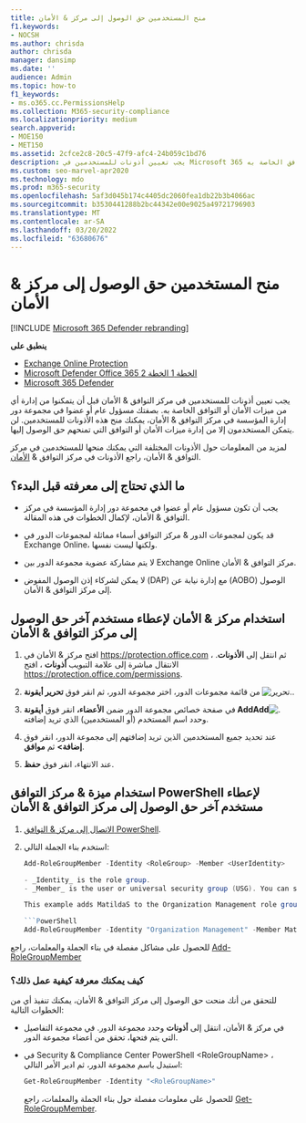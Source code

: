 ```yaml
---
title: منح المستخدمين حق الوصول إلى مركز & الأمان
f1.keywords:
- NOCSH
ms.author: chrisda
author: chrisda
manager: dansimp
ms.date: ''
audience: Admin
ms.topic: how-to
f1_keywords:
- ms.o365.cc.PermissionsHelp
ms.collection: M365-security-compliance
ms.localizationpriority: medium
search.appverid:
- MOE150
- MET150
ms.assetid: 2cfce2c8-20c5-47f9-afc4-24b059c1bd76
description: يجب تعيين أذونات للمستخدمين في Microsoft 365 الأمان & التوافق قبل أن يتمكنوا من إدارة أي من ميزات الأمان أو التوافق الخاصة به.
ms.custom: seo-marvel-apr2020
ms.technology: mdo
ms.prod: m365-security
ms.openlocfilehash: 5af3d045b174c4405dc2060fea1db22b3b4066ac
ms.sourcegitcommit: b3530441288b2bc44342e00e9025a49721796903
ms.translationtype: MT
ms.contentlocale: ar-SA
ms.lasthandoff: 03/20/2022
ms.locfileid: "63680676"
---
```

# <a name="give-users-access-to-the-security--compliance-center"></a>منح المستخدمين حق الوصول إلى مركز & الأمان

[!INCLUDE [Microsoft 365 Defender rebranding](../includes/microsoft-defender-for-office.md)]

**ينطبق على**
- [Exchange Online Protection](exchange-online-protection-overview.md)
- [Microsoft Defender Office 365 الخطة 1 الخطة 2](defender-for-office-365.md)
- [Microsoft 365 Defender](../defender/microsoft-365-defender.md)

يجب تعيين أذونات للمستخدمين في مركز التوافق & الأمان قبل أن يتمكنوا من إدارة أي من ميزات الأمان أو التوافق الخاصة به. بصفتك مسؤول عام أو عضوا في مجموعة دور إدارة المؤسسة في مركز التوافق & الأمان، يمكنك منح هذه الأذونات للمستخدمين. لن يتمكن المستخدمون إلا من إدارة ميزات الأمان أو التوافق التي تمنحهم حق الوصول إليها.

لمزيد من المعلومات حول الأذونات المختلفة التي يمكنك منحها للمستخدمين في مركز التوافق & الأمان، راجع الأذونات في مركز التوافق & [الأمان](permissions-in-the-security-and-compliance-center.md).

## <a name="what-do-you-need-to-know-before-you-begin"></a>ما الذي تحتاج إلى معرفته قبل البدء؟

- يجب أن تكون مسؤول عام أو عضوا في مجموعة دور إدارة المؤسسة في مركز التوافق & الأمان، لإكمال الخطوات في هذه المقالة.

- قد يكون لمجموعات الدور & مركز التوافق أسماء مماثلة لمجموعات الدور في Exchange Online، ولكنها ليست نفسها.

- لا يتم مشاركة عضوية مجموعة الدور بين Exchange Online مركز التوافق & الأمان.

- لا يمكن لشركاء إذن الوصول المفوض (DAP) مع إدارة نيابة عن (AOBO) الوصول إلى مركز التوافق & الأمان.

## <a name="use-the-security--compliance-center-to-give-another-user-access-to-the-security--compliance-center"></a>استخدام مركز & الأمان لإعطاء مستخدم آخر حق الوصول إلى مركز التوافق & الأمان

1. افتح مركز & الأمان في <https://protection.office.com> ، ثم انتقل إلى **الأذونات**. الانتقال مباشرة إلى علامة التبويب **أذونات** ، افتح <https://protection.office.com/permissions>.

2. من قائمة مجموعات الدور، اختر مجموعة الدور، ثم انقر فوق **تحرير أيقونة** ![تحرير.](../../media/O365-MDM-CreatePolicy-EditIcon.gif).

3. في صفحة خصائص مجموعة الدور ضمن **الأعضاء،** انقر فوق **أيقونة AddAdd**![.](../../media/ITPro-EAC-AddIcon.gif) وحدد اسم المستخدم (أو المستخدمين) الذي تريد إضافته.

4. عند تحديد جميع المستخدمين الذين تريد إضافتهم إلى مجموعة الدور، انقر فوق **إضافة\>** ثم **موافق**.

5. عند الانتهاء، انقر فوق **حفظ**.

## <a name="use-security--compliance-center-powershell-to-give-another-user-access-to-the-security--compliance-center"></a>استخدام ميزة & مركز التوافق PowerShell لإعطاء مستخدم آخر حق الوصول إلى مركز التوافق & الأمان

1. [الاتصال إلى مركز & التوافق PowerShell](/powershell/exchange/connect-to-scc-powershell).

2. استخدم بناء الجملة التالي:

   ```powershell
   Add-RoleGroupMember -Identity <RoleGroup> -Member <UserIdentity>

   - _Identity_ is the role group.
   - _Member_ is the user or universal security group (USG). You can specify only one member at a time.

   This example adds MatildaS to the Organization Management role group.

   ```PowerShell
   Add-RoleGroupMember -Identity "Organization Management" -Member MatildaS
   ```

للحصول على مشاكل مفصلة في بناء الجملة والمعلمات، راجع [Add-RoleGroupMember](/powershell/module/exchange/add-rolegroupmember)

### <a name="how-do-you-know-this-worked"></a>كيف يمكنك معرفة كيفية عمل ذلك؟

للتحقق من أنك منحت حق الوصول إلى مركز التوافق & الأمان، يمكنك تنفيذ أي من الخطوات التالية:

- في مركز & الأمان، انتقل إلى **أذونات** وحدد مجموعة الدور. في مجموعة التفاصيل التي يتم فتحها، تحقق من أعضاء مجموعة الدور.

- في Security & Compliance Center PowerShell \<RoleGroupName\> ، استبدل باسم مجموعة الدور، ثم ادير الأمر التالي:

  ```powershell
  Get-RoleGroupMember -Identity "<RoleGroupName>"
  ```

  للحصول على معلومات مفصلة حول بناء الجملة والمعلمات، راجع [Get-RoleGroupMember](/powershell/module/exchange/Get-RoleGroupMember).